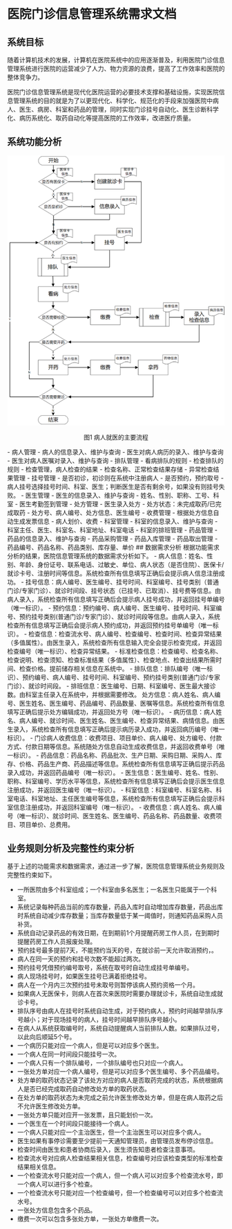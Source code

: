 # 医院门诊信息管理系统需求文档
## 系统目标
随着计算机技术的发展，计算机在医院系统中的应用逐渐普及，利用医院门诊信息管理系统进行医院的运营减少了人力、物力资源的浪费，提高了工作效率和医院的整体竞争力。

医院门诊信息管理系统是现代化医院运营的必要技术支撑和基础设施，实现医院信息管理系统的目的就是为了以更现代化、科学化、规范化的手段来加强医院中病人、医生、病房、科室和药品的管理，同时实现门诊挂号自动化、医生诊断科学化、病历系统化、取药自动化等提高医院的工作效率，改进医疗质量。

## 系统功能分析
![img](../doc_assets/PatientAccessFlow.png)
<p align="center">
    图1 病人就医的主要流程
</p>
- 病人管理
    - 病人的信息录入、维护与查询
    - 医生对病人病历的录入、维护与查询
    - 医生对病人医嘱对录入、维护与查询
- 排队管理
    - 看病排队的规则
    - 检查排队的规则
- 检查管理，病人检查的结果
    - 检查名称、正常检查结果存储
    - 异常检查结果管理
- 挂号管理
    - 是否初诊，初诊则在系统中注册病人
    - 是否预约，预约取号
    - 病人挂号选择挂号时间、科室、医生；判断医生是否有剩余号，如果没有则挂号失败。
- 医生管理
    - 医生的信息录入、维护与查询
    - 姓名、性别、职称、工号、科室
    - 医生考勤签到管理
- 处方管理
    - 医生录入处方
    - 处方状态：未完成取药/已完成取药
    - 处方号、病人编号、处方信息、医生编号
- 收费管理
    - 根据处方信息自动生成发票信息
    - 病人划价、收费
- 科室管理
    - 科室的信息录入、维护与查询
    - 科室主任、医生、科室名、科室地址、科室电话
    - 科室的排班管理
- 药品管理
    - 药品的信息录入、维护与查询
    - 药品采购管理
    - 药品入库管理
    - 药品取出管理
    - 药品编号、药品名称、药品类别、库存量、单价
## 数据需求分析
根据功能需求分析的结果，医院信息管理系统的数据需求分析如下。
- 病人信息：姓名、性别、年龄、身份证号、联系电话、过敏史、单位、病人状态（是否住院）、医保卡/就诊卡号、注册时间等信息。系统检查所有信息填写正确后会提示病人信息注册成功。
- 挂号信息：病人编号、医生编号、挂号时间、科室编号、挂号类别（普通门诊/专家门诊）、就诊时间段、挂号状态（已挂号、已取消）、挂号费等信息。由病人录入，系统检查所有信息填写正确后会提示病人挂号成功，并返回挂号单编号（唯一标识）。
- 预约信息：预约编号、病人编号、医生编号、挂号时间、科室编号、预约挂号类别(普通门诊/专家门诊）、就诊时间段等信息。由病人录入，系统检查所有信息填写正确后会提示病人预约成功，并返回预约挂号单编号（唯一标识）。
- 检查信息：检查流水号、病人编号、检查编号、检查时间、检查异常结果（多值属性）。由医生录入，系统检查所有信息输入完全会提示检查完成，并返回检查编号（唯一标识）、检查异常结果。
- 标准检查信息：检查编号、检查名称、检查说明、检查须知、检查标准结果（多值属性）、检查地点、检查出结果所需时间、检查价格。提前储存相关信息在系统中。
- 排队信息：排队编号（唯一标识）、预约编号、病人编号、挂号时间、科室编号、预约挂号类别(普通门诊/专家门诊）、就诊时间段。
- 排班信息：医生编号、日期、科室编号、医生最大接诊数。由科室主任录入在系统中，并根据需要修改。
处方信息：病人姓名、病人编号、医生姓名、医生编号、药品编号、药品数量、医嘱等信息。系统检查所有信息填写正确后提示处方编辑成功，并返回处方号（唯一标识）。
- 病历信息：病人姓名、病人编号、就诊时间、医生姓名、医生编号、检查异常结果、病情信息。由医生录入，系统检查所有信息填写正确后提示病历录入成功，并返回病历编号（唯一标识）。
- 门诊病人收费信息：收费项目、项目单价、病人编号、处方编号、付款方式、付款日期等信息。系统随处方信息自动生成收费信息，并返回收费单号（唯一标识）。
- 药品信息：药品名称、药品批次、生产日期、采购日期、采购人、库存、价格、药品生产商、药品描述等信息。系统检查所有信息填写正确后提示药品录入成功，并返回药品编号（唯一标识）。
- 医生信息：医生编号、姓名、性别、职称、科室编号、学历水平等信息，系统检查所有信息填写正确后会提示医生信息注册成功，并返回医生编号（唯一标识）。
- 科室信息：科室编号、科室名称、科室电话、科室地址、主任医生编号等信息，系统检查所有信息填写正确后会提示科室信息注册成功，并返回科室编号（唯一标识）。
- 收费信息：病人姓名、病人编号（唯一标识）、就诊时间、医生姓名、医生编号、药品名称、药品数量、收费项目、项目单价、总费用。

## 业务规则分析及完整性约束分析
基于上述的功能需求和数据需求，通过进一步了解，医院信息管理系统业务规则及完整性约束如下。
- 一所医院由多个科室组成；一个科室由多名医生；一名医生只能属于一个科室。
- 系统记录每种药品当前的库存数量，药品入库时自动增加库存数量，药品出库时系统自动减少库存数量；当库存数量低于某一阈值时，则通知药品采购人员补货。
- 系统自动记录药品的有效日期，在到期前1个月提醒药房工作人员，在到期时提醒药房工作人员报废处理。
- 预约挂号最多提前7天，不能预约当天的号，在就诊前一天允许取消预约，。
- 病人在同一天的预约和挂号次数不能超过两次。
- 预约挂号凭借预约编号取号，系统在取号时自动生成挂号单编号。
- 病人现场挂号时，如果医生挂号已满着拒绝挂号。
- 病人在一个月内三次预约挂号未取号则暂停该病人预约资格一个月。
- 如果病人无医保卡，则病人在首次来医院时需要办理就诊卡，系统自动生成就诊卡号。
- 排队序号由病人在挂号时系统自动生成，对于预约病人，预约时间越早排队序号越小；对于现场挂号的病人，挂号时间越早排队序号越小。
- 在病人从系统获取编号时，系统自动提醒病人当前排队人数。如果排队过号，以此向后顺延5个号。
- 一个病历只能对应一个病人，但是可以对应多个医生。
- 一个病人在同一时间段只能挂号一次。
- 一个病人只有一个排队编号，一个排队编号也只对应一个病人。
- 一张处方单对应一个病人编号，但是可以对应多个医生编号、多个药品编号。
- 处方单的取药状态记录了该处方对应的病人是否取药完成的状态，系统根据病人是否已经完成取药自动修改处方单的取药状态。
- 在处方单的取药状态为未完成之前允许医生修改处方单，但是在病人取药之后不允许医生修改处方单。
- 一张处方单只能对应开一张发票，且只能划价一次。
- 一个医生在一个时间段只能接待一个病人。
- 一个病人只能对应一个主治医生，但一个主治医生可以对应多个病人。
- 医生如果有事停诊需要至少提前一天通知管理员，由管理员发布停诊信息。
- 检查时间由医生和患者协商后录入，医生须告知患者检查注意事项。
- 检查流水号对应病人检查结果相关信息，检查编号对应该检查类型的标准检查结果相关信息。
- 一个检查流水号只能对应一个病人，但一个病人可以对应多个检查流水号，即一个病人可以进行多个检查。
- 一个检查流水号只能对应一个检查编号，但一个检查编号可以对应多个检查流水号。
- 一张处方信息包含多个药品。
- 缴费一次可以包含多张处方单，一张处方单缴费一次。
